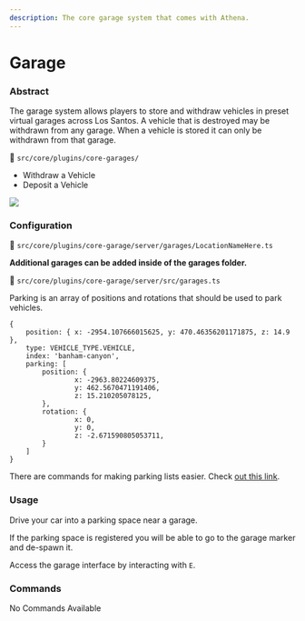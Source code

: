 ```yaml
---
description: The core garage system that comes with Athena.
---
```


# Garage

### Abstract

The garage system allows players to store and withdraw vehicles in preset virtual garages across Los Santos. A vehicle that is destroyed may be withdrawn from any garage. When a vehicle is stored it can only be withdrawn from that garage.

📁 `src/core/plugins/core-garages/`

* Withdraw a Vehicle
* Deposit a Vehicle

![](https://i.imgur.com/ietFAMD.png)

### Configuration

📁 `src/core/plugins/core-garage/server/garages/LocationNameHere.ts`

**Additional garages can be added inside of the garages folder.**

📁 `src/core/plugins/core-garage/server/src/garages.ts`

Parking is an array of positions and rotations that should be used to park vehicles.

```
{
    position: { x: -2954.107666015625, y: 470.46356201171875, z: 14.9 },
    type: VEHICLE_TYPE.VEHICLE,
    index: 'banham-canyon',
    parking: [
        position: {
                x: -2963.80224609375,
                y: 462.5670471191406,
                z: 15.210205078125,
        },
        rotation: {
                x: 0,
                y: 0,
                z: -2.671590805053711,
        }
    ]
}
```

There are commands for making parking lists easier. Check [out this link](../commands/moderator/garage.md).

### Usage

Drive your car into a parking space near a garage.

If the parking space is registered you will be able to go to the garage marker and de-spawn it.

Access the garage interface by interacting with `E`.

### Commands

No Commands Available
